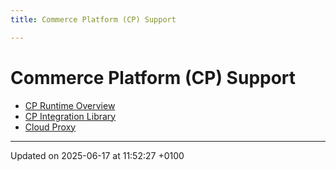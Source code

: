 ```yaml
---
title: Commerce Platform (CP) Support

---
```


# Commerce Platform (CP) Support





* [CP Runtime Overview](pg_cpr_solutions_guide.md#page-pg-cpr-solutions-guide)
* [CP Integration Library](pg_cpl_users_guide.md#page-pg-cpl-users-guide)
* [Cloud Proxy](pg_prx_users_guide.md#page-pg-prx-users-guide)

-------------------------------

Updated on 2025-06-17 at 11:52:27 +0100
